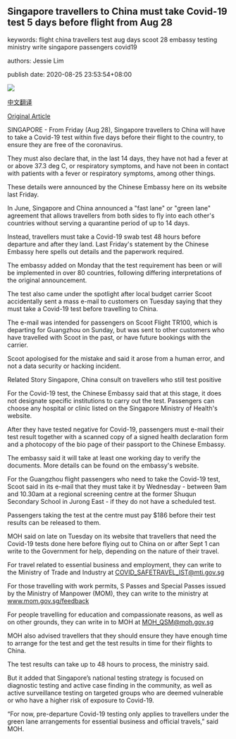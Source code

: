 ## Singapore travellers to China must take Covid-19 test 5 days before flight from Aug 28

keywords: flight china travellers test aug days scoot 28 embassy testing ministry write singapore passengers covid19

authors: Jessie Lim

publish date: 2020-08-25 23:53:54+08:00

![](https://www.straitstimes.com/sites/default/files/styles/x_large/public/articles/2020/08/25/md-airport-2508.jpg?itok=mPY8NL8a)

[中文翻译](Singapore%20travellers%20to%20China%20must%20take%20Covid-19%20test%205%20days%20before%20flight%20from%20Aug%2028_zh.md)

[Original Article](https://www.straitstimes.com/singapore/singapore-travellers-to-china-must-take-covid-19-test-5-days-before-flight-from-aug-28)

SINGAPORE - From Friday (Aug 28), Singapore travellers to China will have to take a Covid-19 test within five days before their flight to the country, to ensure they are free of the coronavirus.

They must also declare that, in the last 14 days, they have not had a fever at or above 37.3 deg C, or respiratory symptoms, and have not been in contact with patients with a fever or respiratory symptoms, among other things.

These details were announced by the Chinese Embassy here on its website last Friday.

In June, Singapore and China announced a "fast lane" or "green lane" agreement that allows travellers from both sides to fly into each other's countries without serving a quarantine period of up to 14 days.

Instead, travellers must take a Covid-19 swab test 48 hours before departure and after they land. Last Friday's statement by the Chinese Embassy here spells out details and the paperwork required.

The embassy added on Monday that the test requirement has been or will be implemented in over 80 countries, following differing interpretations of the original announcement.

The test also came under the spotlight after local budget carrier Scoot accidentally sent a mass e-mail to customers on Tuesday saying that they must take a Covid-19 test before travelling to China.

The e-mail was intended for passengers on Scoot Flight TR100, which is departing for Guangzhou on Sunday, but was sent to other customers who have travelled with Scoot in the past, or have future bookings with the carrier.

Scoot apologised for the mistake and said it arose from a human error, and not a data security or hacking incident.

Related Story Singapore, China consult on travellers who still test positive

For the Covid-19 test, the Chinese Embassy said that at this stage, it does not designate specific institutions to carry out the test. Passengers can choose any hospital or clinic listed on the Singapore Ministry of Health's website.

After they have tested negative for Covid-19, passengers must e-mail their test result together with a scanned copy of a signed health declaration form and a photocopy of the bio page of their passport to the Chinese Embassy.

The embassy said it will take at least one working day to verify the documents. More details can be found on the embassy's website.

For the Guangzhou flight passengers who need to take the Covid-19 test, Scoot said in its e-mail that they must take it by Wednesday - between 9am and 10.30am at a regional screening centre at the former Shuqun Secondary School in Jurong East - if they do not have a scheduled test.

Passengers taking the test at the centre must pay $186 before their test results can be released to them.

MOH said on late on Tuesday on its website that travellers that need the Covid-19 tests done here before flying out to China on or after Sept 1 can write to the Government for help, depending on the nature of their travel.

For travel related to essential business and employment, they can write to the Ministry of Trade and Industry at COVID_SAFETRAVEL_IST@mti.gov.sg

For those travelling with work permits, S Passes and Special Passes issued by the Ministry of Manpower (MOM), they can write to the ministry at www.mom.gov.sg/feedback

For people travelling for education and compassionate reasons, as well as on other grounds, they can write in to MOH at MOH_QSM@moh.gov.sg

MOH also advised travellers that they should ensure they have enough time to arrange for the test and get the test results in time for their flights to China.

The test results can take up to 48 hours to process, the ministry said.

But it added that Singapore’s national testing strategy is focused on diagnostic testing and active case finding in the community, as well as active surveillance testing on targeted groups who are deemed vulnerable or who have a higher risk of exposure to Covid-19.

“For now, pre-departure Covid-19 testing only applies to travellers under the green lane arrangements for essential business and official travels,” said MOH.